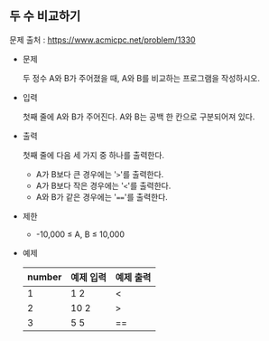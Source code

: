 ## 두 수 비교하기

문제 출처 : https://www.acmicpc.net/problem/1330

- 문제 

  두 정수 A와 B가 주어졌을 때, A와 B를 비교하는 프로그램을 작성하시오.

  

- 입력

  첫째 줄에 A와 B가 주어진다. A와 B는 공백 한 칸으로 구분되어져 있다.

  

- 출력

  첫째 줄에 다음 세 가지 중 하나를 출력한다.

  - A가 B보다 큰 경우에는 '`>`'를 출력한다.
  - A가 B보다 작은 경우에는 '`<`'를 출력한다.
  - A와 B가 같은 경우에는 '`==`'를 출력한다.

- 제한

  - -10,000 ≤ A, B ≤ 10,000
  
    
  
- 예제

  | number | 예제 입력 | 예제 출력 |
  | ------ | --------- | --------- |
  | 1      | 1 2       | <         |
  | 2      | 10 2      | >         |
  | 3      | 5 5       | ==        |
  

  


